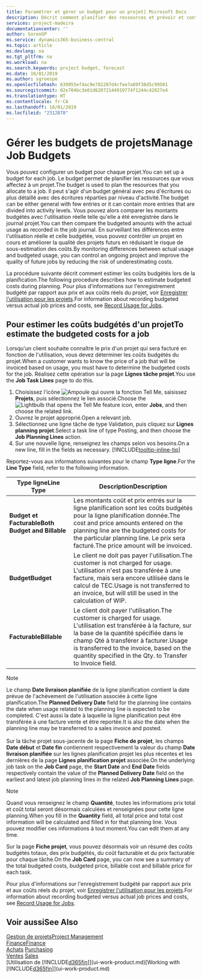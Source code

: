 ```yaml
---
title: Paramétrer et gérer un budget pour un projet| Microsoft Docs
description: Décrit comment planifier des ressources et prévoir et contrôler les coûts d'un projet en définissant un budget pour chaque projet.
services: project-madeira
documentationcenter: ''
author: SorenGP
ms.service: dynamics365-business-central
ms.topic: article
ms.devlang: na
ms.tgt_pltfrm: na
ms.workload: na
ms.search.keywords: project budget, forecast
ms.date: 10/01/2019
ms.author: sgroespe
ms.openlocfilehash: 639955ef4ac9e782207d4cfee7a89f38d5c99501
ms.sourcegitcommit: 02e704bc3e01d62072144919774f1244c42827e4
ms.translationtype: HT
ms.contentlocale: fr-CA
ms.lasthandoff: 10/01/2019
ms.locfileid: "2312878"
---
```

# <a name="manage-job-budgets"></a><span data-ttu-id="8c2d8-103">Gérer les budgets de projets</span><span class="sxs-lookup"><span data-stu-id="8c2d8-103">Manage Job Budgets</span></span>
<span data-ttu-id="8c2d8-104">Vous pouvez configurer un budget pour chaque projet.</span><span class="sxs-lookup"><span data-stu-id="8c2d8-104">You can set up a budget for each job.</span></span> <span data-ttu-id="8c2d8-105">Le budget permet de planifier les ressources que vous affectez à un projet.</span><span class="sxs-lookup"><span data-stu-id="8c2d8-105">The budget is used to plan the resources that you allocate to a job.</span></span> <span data-ttu-id="8c2d8-106">Il peut s'agir d'un budget général avec peu d'écritures ou plus détaillé avec des écritures réparties par niveau d'activité.</span><span class="sxs-lookup"><span data-stu-id="8c2d8-106">The budget can be either general with few entries or it can contain more entries that are divided into activity levels.</span></span> <span data-ttu-id="8c2d8-107">Vous pouvez alors comparer les montants budgétés avec l'utilisation réelle telle qu'elle a été enregistrée dans le journal projet.</span><span class="sxs-lookup"><span data-stu-id="8c2d8-107">You can then compare the budgeted amounts with the actual usage as recorded in the job journal.</span></span> <span data-ttu-id="8c2d8-108">En surveillant les différences entre l'utilisation réelle et celle budgétée, vous pouvez contrôler un projet en cours et améliorer la qualité des projets futurs en réduisant le risque de sous-estimation des coûts.</span><span class="sxs-lookup"><span data-stu-id="8c2d8-108">By monitoring differences between actual usage and budgeted usage, you can control an ongoing project and improve the quality of future jobs by reducing the risk of underestimating costs.</span></span>

<span data-ttu-id="8c2d8-109">La procédure suivante décrit comment estimer les coûts budgétés lors de la planification.</span><span class="sxs-lookup"><span data-stu-id="8c2d8-109">The following procedure describes how to estimate budgeted costs during planning.</span></span> <span data-ttu-id="8c2d8-110">Pour plus d'informations sur l'enregistrement budgété par rapport aux prix et aux coûts réels du projet, voir [Enregistrer l'utilisation pour les projets](projects-how-record-job-usage.md).</span><span class="sxs-lookup"><span data-stu-id="8c2d8-110">For information about recording budgeted versus actual job prices and costs, see [Record Usage for Jobs](projects-how-record-job-usage.md).</span></span>  

## <a name="JobBudgetCosts"></a> <span data-ttu-id="8c2d8-111">Pour estimer les coûts budgétés d'un projet</span><span class="sxs-lookup"><span data-stu-id="8c2d8-111">To estimate the budgeted costs for a job</span></span>
<span data-ttu-id="8c2d8-112">Lorsqu'un client souhaite connaître le prix d'un projet qui sera facturé en fonction de l'utilisation, vous devez déterminer les coûts budgétés du projet.</span><span class="sxs-lookup"><span data-stu-id="8c2d8-112">When a customer wants to know the price of a job that will be invoiced based on usage, you must have to determine the budgeted costs for the job.</span></span> <span data-ttu-id="8c2d8-113">Réalisez cette opération sur la page **Lignes tâche projet**.</span><span class="sxs-lookup"><span data-stu-id="8c2d8-113">You use the **Job Task Lines** page to do this.</span></span>

1. <span data-ttu-id="8c2d8-114">Choisissez l'icône ![Ampoule qui ouvre la fonction Tell Me](media/ui-search/search_small.png "Dites-moi ce que vous voulez faire"), saisissez **Projets**, puis sélectionnez le lien associé.</span><span class="sxs-lookup"><span data-stu-id="8c2d8-114">Choose the ![Lightbulb that opens the Tell Me feature](media/ui-search/search_small.png "Tell me what you want to do") icon, enter **Jobs**, and then choose the related link.</span></span>  
2. <span data-ttu-id="8c2d8-115">Ouvrez le projet approprié.</span><span class="sxs-lookup"><span data-stu-id="8c2d8-115">Open a relevant job.</span></span>
3. <span data-ttu-id="8c2d8-116">Sélectionnez une ligne tâche de type Validation, puis cliquez sur **Lignes planning projet**.</span><span class="sxs-lookup"><span data-stu-id="8c2d8-116">Select a task line of type Posting, and then choose the **Job Planning Lines** action.</span></span>
4. <span data-ttu-id="8c2d8-117">Sur une nouvelle ligne, renseignez les champs selon vos besoins.</span><span class="sxs-lookup"><span data-stu-id="8c2d8-117">On a new line, fill in the fields as necessary.</span></span> [!INCLUDE[tooltip-inline-tip](includes/tooltip-inline-tip_md.md)]   

<span data-ttu-id="8c2d8-118">Reportez-vous aux informations suivantes pour le champ **Type ligne**.</span><span class="sxs-lookup"><span data-stu-id="8c2d8-118">For the **Line Type** field, refer to the following information.</span></span>  

| <span data-ttu-id="8c2d8-119">Type ligne</span><span class="sxs-lookup"><span data-stu-id="8c2d8-119">Line Type</span></span> | <span data-ttu-id="8c2d8-120">Description</span><span class="sxs-lookup"><span data-stu-id="8c2d8-120">Description</span></span> |
| --- | --- |
| <span data-ttu-id="8c2d8-121">**Budget et Facturable**</span><span class="sxs-lookup"><span data-stu-id="8c2d8-121">**Both Budget and Billable**</span></span> |<span data-ttu-id="8c2d8-122">Les montants coût et prix entrés sur la ligne planification sont les coûts budgétés pour la ligne planification donnée.</span><span class="sxs-lookup"><span data-stu-id="8c2d8-122">The cost and price amounts entered on the planning line are the budgeted costs for the particular planning line.</span></span> <span data-ttu-id="8c2d8-123">Le prix sera facturé.</span><span class="sxs-lookup"><span data-stu-id="8c2d8-123">The price amount will be invoiced.</span></span> |
| <span data-ttu-id="8c2d8-124">**Budget**</span><span class="sxs-lookup"><span data-stu-id="8c2d8-124">**Budget**</span></span> |<span data-ttu-id="8c2d8-125">Le client ne doit pas payer l'utilisation.</span><span class="sxs-lookup"><span data-stu-id="8c2d8-125">The customer is not charged for usage.</span></span> <span data-ttu-id="8c2d8-126">L'utilisation n'est pas transférée à une facture, mais sera encore utilisée dans le calcul de TEC.</span><span class="sxs-lookup"><span data-stu-id="8c2d8-126">Usage is not transferred to an invoice, but will still be used in the calculation of WIP.</span></span> |
| <span data-ttu-id="8c2d8-127">**Facturable**</span><span class="sxs-lookup"><span data-stu-id="8c2d8-127">**Billable**</span></span> |<span data-ttu-id="8c2d8-128">Le client doit payer l'utilisation.</span><span class="sxs-lookup"><span data-stu-id="8c2d8-128">The customer is charged for usage.</span></span> <span data-ttu-id="8c2d8-129">L'utilisation est transférée à la facture, sur la base de la quantité spécifiée dans le champ Qté à transférer à facturer.</span><span class="sxs-lookup"><span data-stu-id="8c2d8-129">Usage is transferred to the invoice, based on the quantity specified in the Qty. to Transfer to Invoice field.</span></span> |

> [!NOTE]  
> <span data-ttu-id="8c2d8-130">Le champ **Date livraison planifiée** de la ligne planification contient la date prévue de l'achèvement de l'utilisation associée à cette ligne planification.</span><span class="sxs-lookup"><span data-stu-id="8c2d8-130">The **Planned Delivery Date** field for the planning line contains the date when usage related to the planning line is expected to be completed.</span></span> <span data-ttu-id="8c2d8-131">C'est aussi la date à laquelle la ligne planification peut être transférée à une facture vente et être reportée.</span><span class="sxs-lookup"><span data-stu-id="8c2d8-131">It is also the date when the planning line may be transferred to a sales invoice and posted.</span></span> <br /><br /> <span data-ttu-id="8c2d8-132">Sur la tâche projet sous-jacente de la page **Fiche de projet**, les champs **Date début** et **Date fin** contiennent respectivement la valeur du champ **Date livraison planifiée** sur les lignes planification projet les plus récentes et les dernières de la page **Lignes planification projet** associée.</span><span class="sxs-lookup"><span data-stu-id="8c2d8-132">On the underlying job task on the **Job Card** page, the **Start Date** and **End Date** fields respectively contain the value of the **Planned Delivery Date** field on the earliest and latest job planning lines in the related **Job Planning Lines** page.</span></span>

> [!NOTE]  
>   <span data-ttu-id="8c2d8-133">Quand vous renseignez le champ **Quantité**, toutes les informations prix total et coût total seront désormais calculées et renseignées pour cette ligne planning.</span><span class="sxs-lookup"><span data-stu-id="8c2d8-133">When you fill in the **Quantity** field, all total price and total cost information will be calculated and filled in for that planning line.</span></span> <span data-ttu-id="8c2d8-134">Vous pouvez modifier ces informations à tout moment.</span><span class="sxs-lookup"><span data-stu-id="8c2d8-134">You can edit them at any time.</span></span>

<span data-ttu-id="8c2d8-135">Sur la page **Fiche projet**, vous pouvez désormais voir un résumé des coûts budgétés totaux, des prix budgétés, du coût facturable et du prix facturable pour chaque tâche.</span><span class="sxs-lookup"><span data-stu-id="8c2d8-135">On the **Job Card** page, you can now see a summary of the total budgeted costs, budgeted price, billable cost and billable price for each task.</span></span>

<span data-ttu-id="8c2d8-136">Pour plus d'informations sur l'enregistrement budgété par rapport aux prix et aux coûts réels du projet, voir [Enregistrer l'utilisation pour les projets](projects-how-record-job-usage.md).</span><span class="sxs-lookup"><span data-stu-id="8c2d8-136">For information about recording budgeted versus actual job prices and costs, see [Record Usage for Jobs](projects-how-record-job-usage.md).</span></span>

## <a name="see-also"></a><span data-ttu-id="8c2d8-137">Voir aussi</span><span class="sxs-lookup"><span data-stu-id="8c2d8-137">See Also</span></span>
[<span data-ttu-id="8c2d8-138">Gestion de projets</span><span class="sxs-lookup"><span data-stu-id="8c2d8-138">Project Management</span></span>](projects-manage-projects.md)  
[<span data-ttu-id="8c2d8-139">Finance</span><span class="sxs-lookup"><span data-stu-id="8c2d8-139">Finance</span></span>](finance.md)  
<span data-ttu-id="8c2d8-140">[Achats](purchasing-manage-purchasing.md)       </span><span class="sxs-lookup"><span data-stu-id="8c2d8-140">[Purchasing](purchasing-manage-purchasing.md)       </span></span>  
<span data-ttu-id="8c2d8-141">[Ventes](sales-manage-sales.md)    </span><span class="sxs-lookup"><span data-stu-id="8c2d8-141">[Sales](sales-manage-sales.md)    </span></span>  
<span data-ttu-id="8c2d8-142">[Utilisation de [!INCLUDE[d365fin](includes/d365fin_md.md)]](ui-work-product.md)</span><span class="sxs-lookup"><span data-stu-id="8c2d8-142">[Working with [!INCLUDE[d365fin](includes/d365fin_md.md)]](ui-work-product.md)</span></span>  
